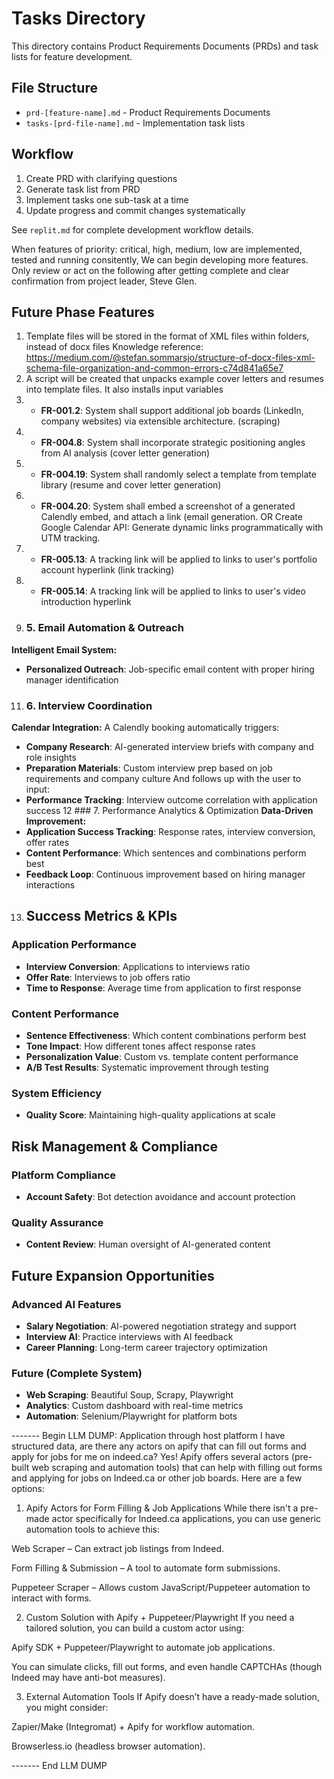 # Tasks Directory

This directory contains Product Requirements Documents (PRDs) and task lists for feature development.

## File Structure

- `prd-[feature-name].md` - Product Requirements Documents
- `tasks-[prd-file-name].md` - Implementation task lists

## Workflow

1. Create PRD with clarifying questions
2. Generate task list from PRD
3. Implement tasks one sub-task at a time
4. Update progress and commit changes systematically

See `replit.md` for complete development workflow details.

When features of priority: critical, high, medium, low are implemented, tested and running consitently, We can begin developing more features. Only review or act on the following after getting complete and clear confirmation from project leader, Steve Glen.

## Future Phase Features
1. Template files will be stored in the format of XML files within folders, instead of docx files
   Knowledge reference: https://medium.com/@stefan.sommarsjo/structure-of-docx-files-xml-schema-file-organization-and-common-errors-c74d841a65e7
3. A script will be created that unpacks example cover letters and resumes into template files. It also installs input variables
4. - **FR-001.2**: System shall support additional job boards (LinkedIn, company websites) via extensible architecture. (scraping)
5. - **FR-004.8**: System shall incorporate strategic positioning angles from AI analysis (cover letter generation)
6. - **FR-004.19**: System shall randomly select a template from template library (resume and cover letter generation)
7. - **FR-004.20**: System shall embed a screenshot of a generated Calendly embed, and attach a link (email generation. OR Create Google Calendar API: Generate dynamic links programmatically with UTM tracking.
8. - **FR-005.13**: A tracking link will be applied to links to user's portfolio account hyperlink (link tracking)
9. - **FR-005.14**: A tracking link will be applied to links to user's video introduction hyperlink
10. ### 5. Email Automation & Outreach
**Intelligent Email System:**
- **Personalized Outreach**: Job-specific email content with proper hiring manager identification
11. ### 6. Interview Coordination
**Calendar Integration:**
A Calendly booking automatically triggers:
- **Company Research**: AI-generated interview briefs with company and role insights
- **Preparation Materials**: Custom interview prep based on job requirements and company culture
And follows up with the user to input:
- **Performance Tracking**: Interview outcome correlation with application success
12 ### 7. Performance Analytics & Optimization
**Data-Driven Improvement:**
- **Application Success Tracking**: Response rates, interview conversion, offer rates
- **Content Performance**: Which sentences and combinations perform best
- **Feedback Loop**: Continuous improvement based on hiring manager interactions
13. ## Success Metrics & KPIs
### Application Performance
- **Interview Conversion**: Applications to interviews ratio
- **Offer Rate**: Interviews to job offers ratio
- **Time to Response**: Average time from application to first response
### Content Performance
- **Sentence Effectiveness**: Which content combinations perform best
- **Tone Impact**: How different tones affect response rates
- **Personalization Value**: Custom vs. template content performance
- **A/B Test Results**: Systematic improvement through testing
### System Efficiency
- **Quality Score**: Maintaining high-quality applications at scale
## Risk Management & Compliance

### Platform Compliance
- **Account Safety**: Bot detection avoidance and account protection

### Quality Assurance
- **Content Review**: Human oversight of AI-generated content

## Future Expansion Opportunities

### Advanced AI Features
- **Salary Negotiation**: AI-powered negotiation strategy and support
- **Interview AI**: Practice interviews with AI feedback
- **Career Planning**: Long-term career trajectory optimization

### Future (Complete System)
- **Web Scraping**: Beautiful Soup, Scrapy, Playwright
- **Analytics**: Custom dashboard with real-time metrics
- **Automation**: Selenium/Playwright for platform bots


------- Begin LLM DUMP: Application through host platform
I have structured data, are there any actors on apify that can fill out forms and apply for jobs for me on indeed.ca?
Yes! Apify offers several actors (pre-built web scraping and automation tools) that can help with filling out forms and applying for jobs on Indeed.ca or other job boards. Here are a few options:

1. Apify Actors for Form Filling & Job Applications
While there isn't a pre-made actor specifically for Indeed.ca applications, you can use generic automation tools to achieve this:

Web Scraper – Can extract job listings from Indeed.

Form Filling & Submission – A tool to automate form submissions.

Puppeteer Scraper – Allows custom JavaScript/Puppeteer automation to interact with forms.

2. Custom Solution with Apify + Puppeteer/Playwright
If you need a tailored solution, you can build a custom actor using:

Apify SDK + Puppeteer/Playwright to automate job applications.

You can simulate clicks, fill out forms, and even handle CAPTCHAs (though Indeed may have anti-bot measures).

3. External Automation Tools
If Apify doesn’t have a ready-made solution, you might consider:

Zapier/Make (Integromat) + Apify for workflow automation.

Browserless.io (headless browser automation).

------- End LLM DUMP